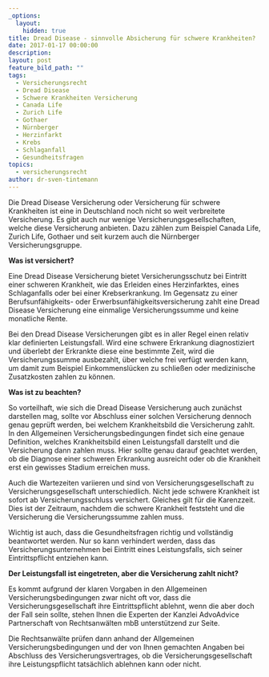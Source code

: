 ```yaml
---
_options:
  layout:
    hidden: true
title: Dread Disease - sinnvolle Absicherung für schwere Krankheiten?
date: 2017-01-17 00:00:00
description:
layout: post
feature_bild_path: ""
tags:
  - Versicherungsrecht
  - Dread Disease
  - Schwere Krankheiten Versicherung
  - Canada Life
  - Zurich Life
  - Gothaer
  - Nürnberger
  - Herzinfarkt
  - Krebs
  - Schlaganfall
  - Gesundheitsfragen
topics:
  - versicherungsrecht
author: dr-sven-tintemann
---
```



Die Dread Disease Versicherung oder Versicherung für schwere Krankheiten ist eine in Deutschland noch nicht so weit verbreitete Versicherung. Es gibt auch nur wenige Versicherungsgesellschaften, welche diese Versicherung anbieten. Dazu zählen zum Beispiel Canada Life, Zurich Life, Gothaer und seit kurzem auch die Nürnberger Versicherungsgruppe.

**Was ist versichert?**

Eine Dread Disease Versicherung bietet Versicherungsschutz bei Eintritt einer schweren Krankheit, wie das Erleiden eines Herzinfarktes, eines Schlaganfalls oder bei einer Krebserkrankung. Im Gegensatz zu einer Berufsunfähigkeits- oder Erwerbsunfähigkeitsversicherung zahlt eine Dread Disease Versicherung eine einmalige Versicherungssumme und keine monatliche Rente.

Bei den Dread Disease Versicherungen gibt es in aller Regel einen relativ klar definierten Leistungsfall. Wird eine schwere Erkrankung diagnostiziert und überlebt der Erkrankte diese eine bestimmte Zeit, wird die Versicherungssumme ausbezahlt, über welche frei verfügt werden kann, um damit zum Beispiel Einkommenslücken zu schließen oder medizinische Zusatzkosten zahlen zu können.

**Was ist zu beachten?**

So vorteilhaft, wie sich die Dread Disease Versicherung auch zunächst darstellen mag, sollte vor Abschluss einer solchen Versicherung dennoch genau geprüft werden, bei welchem Krankheitsbild die Versicherung zahlt. In den Allgemeinen Versicherungsbedingungen findet sich eine genaue Definition, welches Krankheitsbild einen Leistungsfall darstellt und die Versicherung dann zahlen muss. Hier sollte genau darauf geachtet werden, ob die Diagnose einer schweren Erkrankung ausreicht oder ob die Krankheit erst ein gewisses Stadium erreichen muss.

Auch die Wartezeiten variieren und sind von Versicherungsgesellschaft zu Versicherungsgesellschaft unterschiedlich. Nicht jede schwere Krankheit ist sofort ab Versicherungsschluss versichert. Gleiches gilt für die Karenzzeit. Dies ist der Zeitraum, nachdem die schwere Krankheit feststeht und die Versicherung die Versicherungssumme zahlen muss.

Wichtig ist auch, dass die Gesundheitsfragen richtig und vollständig beantwortet werden. Nur so kann verhindert werden, dass das Versicherungsunternehmen bei Eintritt eines Leistungsfalls, sich seiner Eintrittspflicht entziehen kann.

**Der Leistungsfall ist eingetreten, aber die Versicherung zahlt nicht?**

Es kommt aufgrund der klaren Vorgaben in den Allgemeinen Versicherungsbedingungen zwar nicht oft vor, dass die Versicherungsgesellschaft ihre Eintrittspflicht ablehnt, wenn die aber doch der Fall sein sollte, stehen Ihnen die Experten der Kanzlei AdvoAdvice Partnerschaft von Rechtsanwälten mbB unterstützend zur Seite.

Die Rechtsanwälte prüfen dann anhand der Allgemeinen Versicherungsbedingungen und der von Ihnen gemachten Angaben bei Abschluss des Versicherungsvertrages, ob die Versicherungsgesellschaft ihre Leistungspflicht tatsächlich ablehnen kann oder nicht.